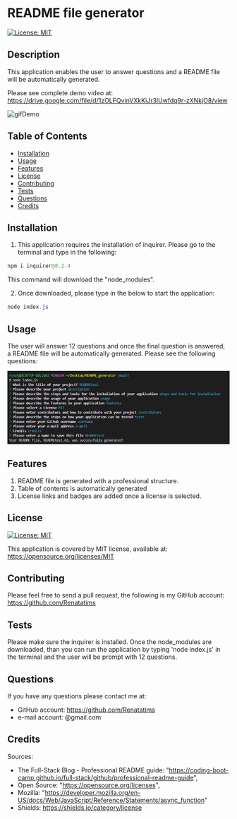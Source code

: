 # README file generator
  
  [![License: MIT](https://img.shields.io/badge/License-MIT-blue.svg)](https://opensource.org/licenses/MIT)

  ## Description
  This application enables the user to answer questions and a README file will be automatically generated.
  
  Please see complete demo video at: https://drive.google.com/file/d/1zOLFQvinVXkKiJr3lUwfdq9r-zXNkjO8/view

  ![gifDemo](./assets/screenshots/gifDemo.gif)

  ## Table of Contents
  - [Installation](#installation)
  - [Usage](#usage)
  - [Features](#features)
  - [License](#license)
  - [Contributing](#contributing)
  - [Tests](#tests)
  - [Questions](#questions)
  - [Credits](#credits)
  
  ## Installation
  1.  This application requires the installation of inquirer. Please go to the terminal and type in the following: 

  ````java 
  npm i inquirer@8.2.4 
  ````
  This command will download the "node_modules".

  2. Once downloaded, please type in the below to start the application:

   ````java 
  node index.js
  ````

  ## Usage
  The user will answer 12 questions and once the final question is answered, a README file will be automatically generated. Please see the following questions:

  ![Preview](./assets/screenshots/Capture1.PNG)

  ## Features
  1. README file is generated with a professional structure.
  2. Table of contents is automatically generated 
  3. License links and badges are added once a license is selected.

  ## License
  [![License: MIT](https://img.shields.io/badge/License-MIT-blue.svg)](https://opensource.org/licenses/MIT)
  
  This application is covered by MIT license, available at:
  https://opensource.org/licenses/MIT

  ## Contributing
  Please feel free to send a pull request, the following is my GitHub account: https://github.com/Renatatims

  ## Tests
  Please make sure the inquirer is installed. Once the node_modules are downloaded, than you can run the application by typing 'node index.js' in the terminal and the user will be prompt with 12 questions.

  ## Questions
  If you have any questions please contact me at:
   - GitHub account: https://github.com/Renatatims
   - e-mail account: @gmail.com

  ## Credits
  Sources: 
   - The Full-Stack Blog - Professional README guide: "https://coding-boot-camp.github.io/full-stack/github/professional-readme-guide", 
   - Open Source: "https://opensource.org/licenses", 
   - Mozilla: "https://developer.mozilla.org/en-US/docs/Web/JavaScript/Reference/Statements/async_function"
   - Shields: https://shields.io/category/license
 

